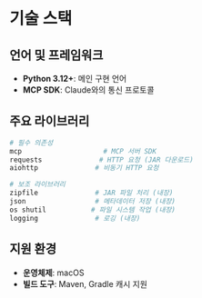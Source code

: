 # 기술 스택

## 언어 및 프레임워크
- **Python 3.12+**: 메인 구현 언어
- **MCP SDK**: Claude와의 통신 프로토콜

## 주요 라이브러리
```python
# 필수 의존성
mcp                    # MCP 서버 SDK
requests              # HTTP 요청 (JAR 다운로드)
aiohttp              # 비동기 HTTP 요청

# 보조 라이브러리  
zipfile              # JAR 파일 처리 (내장)
json                 # 메타데이터 저장 (내장)
os shutil           # 파일 시스템 작업 (내장)
logging              # 로깅 (내장)
```

## 지원 환경
- **운영체제**: macOS
- **빌드 도구**: Maven, Gradle 캐시 지원
